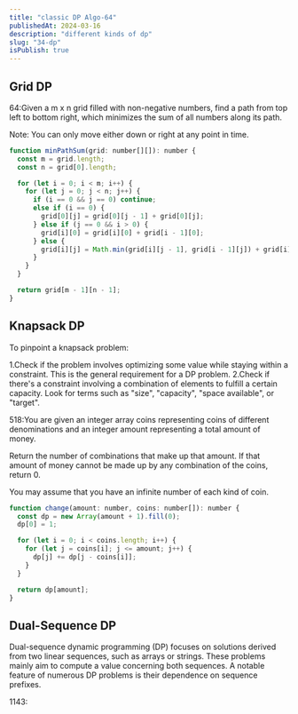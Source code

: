 ```yaml
---
title: "classic DP Algo-64"
publishedAt: 2024-03-16
description: "different kinds of dp"
slug: "34-dp"
isPublish: true
---
```


## Grid DP

64:Given a m x n grid filled with non-negative numbers, find a path from top left to bottom right, which minimizes the sum of all numbers along its path.

Note: You can only move either down or right at any point in time.

```js
function minPathSum(grid: number[][]): number {
  const m = grid.length;
  const n = grid[0].length;

  for (let i = 0; i < m; i++) {
    for (let j = 0; j < n; j++) {
      if (i == 0 && j == 0) continue;
      else if (i == 0) {
        grid[0][j] = grid[0][j - 1] + grid[0][j];
      } else if (j == 0 && i > 0) {
        grid[i][0] = grid[i][0] + grid[i - 1][0];
      } else {
        grid[i][j] = Math.min(grid[i][j - 1], grid[i - 1][j]) + grid[i][j];
      }
    }
  }

  return grid[m - 1][n - 1];
}
```

## Knapsack DP

To pinpoint a knapsack problem:

1.Check if the problem involves optimizing some value while staying within a constraint. This is the general requirement for a DP problem.
2.Check if there's a constraint involving a combination of elements to fulfill a certain capacity. Look for terms such as "size", "capacity", "space available", or "target".

518:You are given an integer array coins representing coins of different denominations and an integer amount representing a total amount of money.

Return the number of combinations that make up that amount. If that amount of money cannot be made up by any combination of the coins, return 0.

You may assume that you have an infinite number of each kind of coin.

```js
function change(amount: number, coins: number[]): number {
  const dp = new Array(amount + 1).fill(0);
  dp[0] = 1;

  for (let i = 0; i < coins.length; i++) {
    for (let j = coins[i]; j <= amount; j++) {
      dp[j] += dp[j - coins[i]];
    }
  }

  return dp[amount];
}
```

## Dual-Sequence DP

Dual-sequence dynamic programming (DP) focuses on solutions derived from two linear sequences, such as arrays or strings. These problems mainly aim to compute a value concerning both sequences. A notable feature of numerous DP problems is their dependence on sequence prefixes.

1143:
